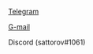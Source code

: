 [Telegram](https://t.me/thtflx)

<!-- [Discord](sattorov#1061)   -->

[G-mail](mailto:azizsattorovthtflx@gmail.com)

Discord (sattorov#1061)  



